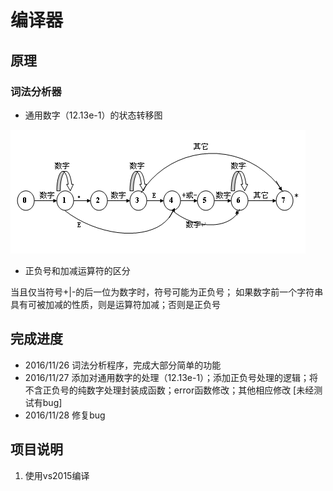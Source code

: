 # 编译器

## 原理

### 词法分析器

* 通用数字（12.13e-1）的状态转移图

![数字的状态转移图](Static/number.png)

* 正负号和加减运算符的区分

当且仅当符号+|-的后一位为数字时，符号可能为正负号； 如果数字前一个字符串具有可被加减的性质，则是运算符加减；否则是正负号

## 完成进度
* 2016/11/26 词法分析程序，完成大部分简单的功能
* 2016/11/27 添加对通用数字的处理（12.13e-1）；添加正负号处理的逻辑；将不含正负号的纯数字处理封装成函数；error函数修改；其他相应修改 [未经测试有bug]
* 2016/11/28 修复bug

## 项目说明
1. 使用vs2015编译